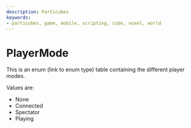 ```yaml
---
description: Particubes
keywords:
- particubes, game, mobile, scripting, cube, voxel, world
---
```


# PlayerMode

This is an enum (link to enum type) table containing the different player modes.
	
Values are:
- None
- Connected
- Spectator
- Playing